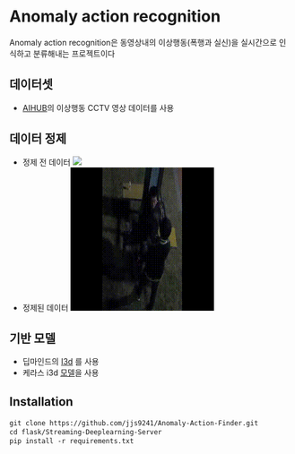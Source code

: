 

# Anomaly action recognition

Anomaly action recognition은 동영상내의 이상행동(폭행과 실신)을 실시간으로 인식하고 분류해내는 프로젝트이다

## 데이터셋

- [AIHUB](http://www.aihub.or.kr/)의 이상행동 CCTV 영상 데이터를 사용

## 데이터 정제

- 정제 전 데이터
  ![](video/video1.gif)
- 정제된 데이터
  ![](video\video2.gif)

## 기반 모델

- 딥마인드의 [I3d](https://github.com/deepmind/kinetics-i3d) 를 사용
- 케라스 i3d [모델](https://github.com/dlpbc/keras-kinetics-i3d)을 사용



## Installation

```
git clone https://github.com/jjs9241/Anomaly-Action-Finder.git
cd flask/Streaming-Deeplearning-Server
pip install -r requirements.txt
```

